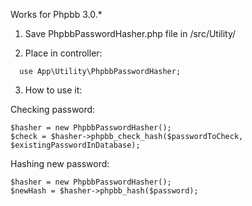 Works for Phpbb 3.0.*


1. Save PhpbbPasswordHasher.php file in /src/Utility/

2. Place  in controller:

```
  use App\Utility\PhpbbPasswordHasher;
```

3. How to use it:

Checking password:

```
$hasher = new PhpbbPasswordHasher();
$check = $hasher->phpbb_check_hash($passwordToCheck, $existingPasswordInDatabase);
```

Hashing new password:

```
$hasher = new PhpbbPasswordHasher();
$newHash = $hasher->phpbb_hash($password);
```
